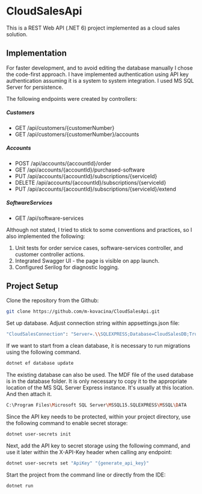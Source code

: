 # CloudSalesApi

This is a REST Web API (.NET 6) project implemented as a cloud sales solution.

## Implementation

For faster development, and to avoid editing the database manually I chose the code-first approach.
I have implemented authentication using API key authentication assuming it is a system to system integration.
I used MS SQL Server for persistence.

The following endpoints were created by controllers:

##### Customers
- GET /api/customers/{customerNumber} 
- GET /api/customers/{customerNumber}/accounts

##### Accounts
- POST /api/accounts/{accountId}/order
- GET /api/accounts/{accountId}/purchased-software
- PUT /api/accounts/{accountId}/subscriptions/{serviceId}
- DELETE /api/accounts/{accountId}/subscriptions/{serviceId}
- PUT /api/accounts/{accountId}/subscriptions/{serviceId}/extend

##### SoftwareServices
- GET /api/software-services

Although not stated, I tried to stick to some conventions and practices, so I also implemented the following:
1. Unit tests for order service cases, software-services controller, and customer controller actions.
2. Integrated Swagger UI - the page is visible on app launch.
3. Configured Serilog for diagnostic logging.

## Project Setup

Clone the repository from the Github:
```sh
git clone https://github.com/m-kovacina/CloudSalesApi.git
```

Set up database.
Adjust connection string within appsettings.json file:
```sh
"CloudSalesConnection": "Server=.\\SQLEXPRESS;Database=CloudSalesDB;TrustServerCertificate=True;Trusted_Connection=True;"
```

If we want to start from a clean database, it is necessary to run migrations using the following command.
```sh
dotnet ef database update
```

The existing database can also be used. 
The MDF file of the used database is in the database folder. It is only necessary to copy it to the appropriate location of the MS SQL Server Express instance.
It's usually at this location. And then attach it.
```sh
C:\Program Files\Microsoft SQL Server\MSSQL15.SQLEXPRESS\MSSQL\DATA
```

Since the API key needs to be protected, within your project directory, use the following command to enable secret storage:
```sh
dotnet user-secrets init
```

Next, add the API key to secret storage using the following command, and use it later within the X-API-Key header when calling any endpoint:
```sh
dotnet user-secrets set "ApiKey" "{generate_api_key}"
```

Start the project from the command line or directly from the IDE:
```sh
dotnet run
```




